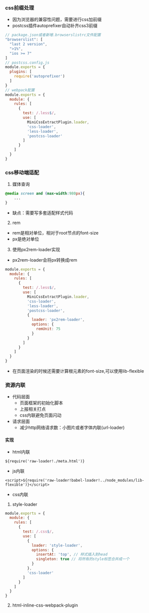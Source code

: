 ### css前缀处理
- 因为浏览器的兼容性问题，需要进行css加前缀
- postcss插件autoprefixer自动补齐css3前缀
```javascript
// package.json或者新增.browserslistrc文件配置
"browserslist": [
  "last 2 version",
  ">1%",
  "ios >= 7"
]
// postcss.config.js
module.exports = {
  plugins: [
    require('autoprefixer')
  ]
}
// webpack配置
module.exports = {
  module: {
    rules: [
      {
        test: /.less$/,
        use: [
          MiniCssExtractPlugin.loader,
          'css-loader',
          'less-loader',
          'postcss-loader'
        ]
      }
    ]
  }
}
```

### css移动端适配
1. 媒体查询
```css
@media screen and (max-width:980px){
    ...
}
```
- 缺点：需要写多套适配样式代码
2. rem
- rem是相对单位，相对于root节点的font-size
- px是绝对单位
3. 使用px2rem-loader实现
- px2rem-loader会将px转换成rem
```javascript
module.exports = {
  module: {
    rules: [
      {
        test: /.less$/,
        use: [
          MiniCssExtractPlugin.loader,
          'css-loader',
          'less-loader',
          'postcss-loader',
          {
            loader: 'px2rem-loader',
            options: {
              remUnit: 75
            }
          }
        ]
      }
    ]
  }
}
```  
- 在页面渲染的时候还需要计算根元素的font-size,可以使用lib-flexible

### 资源内联
- 代码层面
    - 页面框架的初始化脚本
    - 上报相关打点
    - css内联避免页面闪动
- 请求层面
    - 减少http网络请求数：小图片或者字体内联(url-loader)
    
#### 实现
- html内联
```text
${require('raw-loader!./meta.html')}
```
- js内联
```text
<script>${require('raw-loader!babel-loader!../node_modules/lib-flexible')}</script>
```
- css内联
1. style-loader
```javascript
module.exports = {
  module: {
    rules: [
      {
        test: /.css$/,
        use: [
          {
            loader: 'style-loader',
            options: {
              insertAt: 'top', // 样式插入到head
              singleton: true // 将所有的style标签合并成一个
            }
          },
          'css-loader'
        ]
      }
    ]
  }
}
```
2. html-inline-css-webpack-plugin